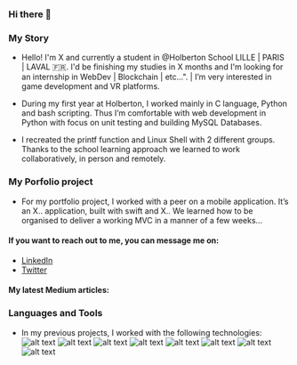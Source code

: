 ### Hi there 👋

### My Story
* Hello! I'm X and currently a student in @Holberton School LILLE | PARIS | LAVAL 🇫🇷. I'd be finishing my studies in X months and I'm looking for an internship in WebDev | Blockchain | etc…". |  I’m very interested in game development and VR platforms.

* During my first year at Holberton, I worked mainly in C language, Python and bash scripting. Thus I’m comfortable with web development in Python with focus on unit testing and building MySQL Databases. 

* I recreated the printf function and Linux Shell with 2 different groups. Thanks to the school learning approach we learned to work collaboratively, in person and remotely.

### My Porfolio project
* For my portfolio project, I worked with a peer on a mobile application.
It’s an X.. application, built with swift and X..
We learned how to be organised to deliver a working MVC in a manner of a few weeks…


#### If you want to reach out to me, you can message me on:
  - [LinkedIn](https://www.linkedin.com)
  - [Twitter](https://www.twitter.com)

#### My latest Medium articles:
<!-- MEDIUM-STORY-LIST:START -->
<!-- MEDIUM-STORY-LIST:END -->

### Languages and Tools
* In my previous projects, I worked with the following technologies:
![alt text](https://raw.githubusercontent.com/iconic/open-iconic/master/svg/c.svg)
![alt text](https://raw.githubusercontent.com/iconic/open-iconic/master/svg/linux.svg)
![alt text](https://raw.githubusercontent.com/iconic/open-iconic/master/svg/python.svg)
![alt text](https://raw.githubusercontent.com/iconic/open-iconic/master/svg/flask.svg)
![alt text](https://raw.githubusercontent.com/iconic/open-iconic/master/svg/sql.svg)
![alt text](https://raw.githubusercontent.com/iconic/open-iconic/master/svg/html.svg)
![alt text](https://raw.githubusercontent.com/iconic/open-iconic/master/svg/css.svg)
![alt text](https://raw.githubusercontent.com/iconic/open-iconic/master/svg/javascript.svg)


<!--
**hosedin/hosedin** is a ✨ _special_ ✨ repository because its `README.md` (this file) appears on your GitHub profile.

Here are some ideas to get you started:

- 🔭 I’m currently working on ...
- 🌱 I’m currently learning ...
- 👯 I’m looking to collaborate on ...
- 🤔 I’m looking for help with ...
- 💬 Ask me about ...
- 📫 How to reach me: ...
- 😄 Pronouns: ...
- ⚡ Fun fact: ...
-->
